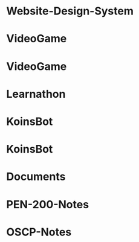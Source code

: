 # Website-Design-System
# VideoGame
# VideoGame
# Learnathon
# KoinsBot
# KoinsBot
# Documents
# PEN-200-Notes
# OSCP-Notes
